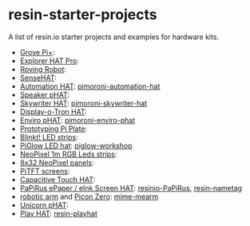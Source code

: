 # resin-starter-projects

A list of resin.io starter projects and examples for hardware kits.

* [Grove Pi+](https://www.dexterindustries.com/shop/grovepi-board/):
* [Explorer HAT Pro](https://shop.pimoroni.com/collections/raspberry-pi/products/explorer-hat):
* [Roving Robot](https://shop.pimoroni.com/products/sts-pi):
* [SenseHAT](https://shop.pimoroni.com/products/raspberry-pi-sense-hat):
* [Automation HAT](https://shop.pimoroni.com/collections/raspberry-pi/products/automation-phat): [pimoroni-automation-hat  ](https://github.com/resin-io-playground/pimoroni-automation-hat)
* [Speaker pHAT](https://shop.pimoroni.com/collections/raspberry-pi/products/speaker-phat):
* [Skywriter HAT](https://shop.pimoroni.com/products/skywriter-hat): [pimoroni-skywriter-hat](https://github.com/resin-io-playground/pimoroni-skywriter-hat)
* [Display-o-Tron HAT](https://shop.pimoroni.com/products/display-o-tron-hat):
* [Enviro pHAT](https://shop.pimoroni.com/collections/raspberry-pi/products/enviro-phat): [pimoroni-enviro-phat](https://github.com/resin-io-playground/pimoroni-enviro-phat)
* [Prototyping Pi Plate](https://www.modmypi.com/raspberry-pi/breakout-boards/52pi/52pi-prototyping-pi-plate-40-pin-layout):
* [Blinkt! LED strips](https://shop.pimoroni.com/products/blinkt):
* [PiGlow LED hat](https://shop.pimoroni.com/products/piglow): [piglow-workshop](https://github.com/resin-io-playground/piglow-workshop)
* [NeoPixel 1m RGB Leds strips](https://www.adafruit.com/products/2562):
* [8x32 NeoPixel panels](https://www.adafruit.com/products/2294):
* [PiTFT screens](https://www.adafruit.com/products/2455):
* [Capacitive Touch HAT](https://shop.pimoroni.com/products/adafruit-capacitive-touch-hat-for-raspberry-pi-mini-kit-mpr121):
* [PaPiRus ePaper / eInk Screen HAT](https://www.modmypi.com/raspberry-pi/screens-and-displays/papirus-epaper--eink-screen-hat-for-raspberry-pi-large/): [resinio-PaPiRus](https://github.com/resin-io-playground/resinio-PaPiRus), [resin-nametag](https://github.com/resin-io-playground/resin-nametag)
* [robotic arm](https://shop.pimoroni.com/products/mearm) and [Picon Zero](https://shop.pimoroni.com/products/picon-zero-intelligent-robotics-controller-for-raspberry-pi): [mime-mearm](https://github.com/resin-io-playground/mime-mearm)
* [Unicorn pHAT](https://shop.pimoroni.com/products/unicorn-phat):
* [Play HAT](http://4tronix.co.uk/store/index.php?rt=product/product&path=43_83&product_id=441): [resin-playhat](https://github.com/resin-io-playground/resin-playhat)
